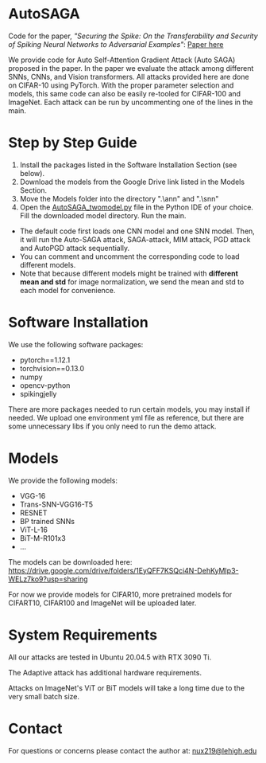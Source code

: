 # AutoSAGA

Code for the paper, *"Securing the Spike: On the Transferability and Security of Spiking Neural Networks to Adversarial Examples"*: [Paper here](https://arxiv.org/abs/2209.03358)

We provide code for Auto Self-Attention Gradient Attack (Auto SAGA) proposed in the paper.
In the paper we evaluate the attack among different SNNs, CNNs, and Vision transformers.
All attacks provided here are done on CIFAR-10 using PyTorch.
With the proper parameter selection and models, this same code can also be easily re-tooled for CIFAR-100 and ImageNet.
Each attack can be run by uncommenting one of the lines in the main.


# Step by Step Guide


1. Install the packages listed in the Software Installation Section (see below).</li>
2. Download the models from the Google Drive link listed in the Models Section.</li>
3. Move the Models folder into the directory ".\ann" and ".\snn"</li>
4. Open the [AutoSAGA_twomodel.py](AutoSAGA_twomodel.py) file in the Python IDE of your choice. Fill the downloaded model directory. Run the main.</li>


- The default code first loads one CNN model and one SNN model. Then, it will run the Auto-SAGA attack, SAGA-attack, MIM attack, PGD attack and AutoPGD attack sequentially.
- You can comment and uncomment the corresponding code to load different models.
- Note that because different models might be trained with **different mean and std** for image normalization, we send the mean and std to each model for convenience.


# Software Installation

We use the following software packages:
<ul>
  <li>pytorch==1.12.1</li>
  <li>torchvision==0.13.0</li>
  <li>numpy</li>
  <li>opencv-python</li>
  <li>spikingjelly</li>
</ul>
There are more packages needed to run certain models, you may install if needed. We upload one environment yml file as reference, but there are some unnecessary libs if you only need to run the demo attack.


# Models

We provide the following models:
<ul>
  <li>VGG-16</li>
  <li>Trans-SNN-VGG16-T5</li>
  <li>RESNET</li>
  <li>BP trained SNNs</li>
  <li>ViT-L-16</li>
  <li>BiT-M-R101x3</li>
  <li>...</li>
</ul>

The models can be downloaded here: https://drive.google.com/drive/folders/1EyQFF7KSQci4N-DehKyMIp3-WELz7ko9?usp=sharing

For now we provide models for CIFAR10, more pretrained models for CIFART10, CIFAR100 and ImageNet will be uploaded later. 


# System Requirements

All our attacks are tested in Ubuntu 20.04.5 with RTX 3090 Ti. 

The Adaptive attack has additional hardware requirements. 

Attacks on ImageNet's ViT or BiT models will take a long time due to the very small batch size.

# Contact

For questions or concerns please contact the author at: nux219@lehigh.edu
